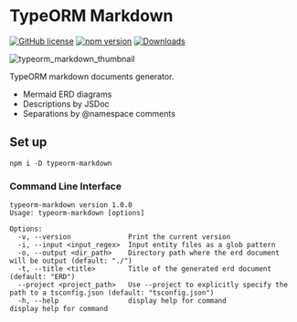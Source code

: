 # TypeORM Markdown

[![GitHub license](https://img.shields.io/badge/license-MIT-blue.svg)](./LICENCE)
[![npm version](https://img.shields.io/npm/v/typeorm-markdown.svg)](https://www.npmjs.com/package/typeorm-markdown)
[![Downloads](https://img.shields.io/npm/dm/typeorm-markdown.svg)](https://www.npmjs.com/package/typeorm-markdown)

![typeorm_markdown_thumbnail](https://github.com/yiy0ung/typeorm-markdown/assets/38432821/49907ca0-43cf-44d1-b493-0c9deb1365f4)

TypeORM markdown documents generator.

- Mermaid ERD diagrams
- Descriptions by JSDoc
- Separations by @namespace comments

## Set up

```
npm i -D typeorm-markdown
```

### Command Line Interface

```
typeorm-markdown version 1.0.0
Usage: typeorm-markdown [options]

Options:
  -v, --version              Print the current version
  -i, --input <input_regex>  Input entity files as a glob pattern
  -o, --output <dir_path>    Directory path where the erd document will be output (default: "./")
  -t, --title <title>        Title of the generated erd document (default: "ERD")
  --project <project_path>   Use --project to explicitly specify the path to a tsconfig.json (default: "tsconfig.json")
  -h, --help                 display help for command               display help for command
```
